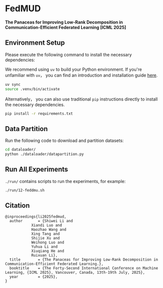 # FedMUD

**The Panaceas for Improving Low-Rank Decomposition in Communication-Efficient Federated Learning [ICML 2025]**

## Environment Setup
Please execute the following command to install the necessary dependencies:

We recommend using `uv` to build your Python environment. If you're unfamiliar with `uv`， you can find an introduction and installation guide [here](https://docs.astral.sh/uv/).

```bash
uv sync
source .venv/bin/activate
```

Alternatively， you can also use traditional `pip` instructions directly to install the necessary dependencies.

```bash
pip install -r requirements.txt
```

## Data Partition
Run the following code to download and partition datasets:
```bash
cd dataloader/
python ./dataloader/datapartition.py
```

## Run All Experiments
`./run/` contains scripts to run the experiments, for example:

```bash
./run/12-feddmu.sh
```

## Citation

```
@inproceedings{li2025fedmud,
  author       = {Shiwei Li and
			Xiandi Luo and
			Haozhao Wang and
			Xing Tang and
			Shijie Xu and
			Weihong Luo and
			Yuhua Li and
			Xiuqiang He and
			Ruixuan Li},
  title        = {The Panaceas for Improving Low-Rank Decomposition in Communication-Efficient Federated Learning.},
  booktitle    = {The Forty-Second International Conference on Machine Learning, {ICML 2025}, Vancouver, Canada, 13th-19th July, 2025},
  year         = {2025},
}
```
